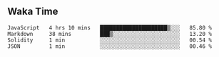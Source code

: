 ## Waka Time

<!--START_SECTION:waka-->

```text
JavaScript   4 hrs 10 mins   █████████████████████▒░░░   85.80 %
Markdown     38 mins         ███▒░░░░░░░░░░░░░░░░░░░░░   13.20 %
Solidity     1 min           ░░░░░░░░░░░░░░░░░░░░░░░░░   00.54 %
JSON         1 min           ░░░░░░░░░░░░░░░░░░░░░░░░░   00.46 %
```

<!--END_SECTION:waka-->
